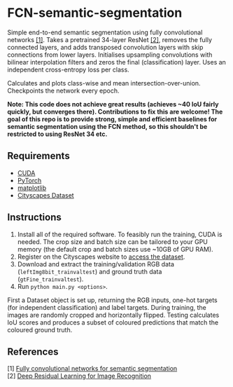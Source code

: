 FCN-semantic-segmentation
=========================

Simple end-to-end semantic segmentation using fully convolutional networks [[1]](#references). Takes a pretrained 34-layer ResNet [[2]](#references), removes the fully connected layers, and adds transposed convolution layers with skip connections from lower layers. Initialises upsampling convolutions with bilinear interpolation filters and zeros the final (classification) layer. Uses an independent cross-entropy loss per class.

Calculates and plots class-wise and mean intersection-over-union. Checkpoints the network every epoch.

**Note: This code does not achieve great results (achieves ~40 IoU fairly quickly, but converges there). Contributions to fix this are welcome! The goal of this repo is to provide strong, simple and efficient baselines for semantic segmentation using the FCN method, so this shouldn't be restricted to using ResNet 34 etc.**

Requirements
------------

- [CUDA](https://developer.nvidia.com/cuda-zone)
- [PyTorch](http://pytorch.org/)
- [matplotlib](https://matplotlib.org/)
- [Cityscapes Dataset](https://www.cityscapes-dataset.com/)

Instructions
------------

1. Install all of the required software. To feasibly run the training, CUDA is needed. The crop size and batch size can be tailored to your GPU memory (the default crop and batch sizes use ~10GB of GPU RAM).
2. Register on the Cityscapes website to [access the dataset](https://www.cityscapes-dataset.com/downloads/).
3. Download and extract the training/validation RGB data (`leftImg8bit_trainvaltest`) and ground truth data (`gtFine_trainvaltest`).
4. Run `python main.py <options>`.

First a Dataset object is set up, returning the RGB inputs, one-hot targets (for independent classification) and label targets. During training, the images are randomly cropped and horizontally flipped. Testing calculates IoU scores and produces a subset of coloured predictions that match the coloured ground truth.

References
----------

[1] [Fully convolutional networks for semantic segmentation](https://arxiv.org/abs/1605.06211)  
[2] [Deep Residual Learning for Image Recognition](https://arxiv.org/abs/1512.03385)  
